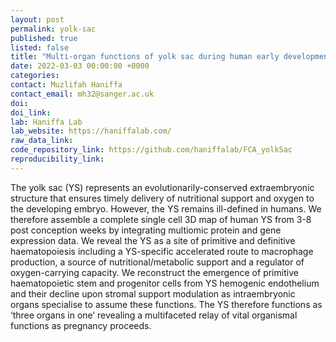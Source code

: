 ```yaml
---
layout: post
permalink: yolk-sac
published: true
listed: false
title: "Multi-organ functions of yolk sac during human early development"
date: 2022-03-03 00:00:00 +0000
categories: 
contact: Muzlifah Haniffa
contact_email: mh32@sanger.ac.uk
doi: 
doi_link: 
lab: Haniffa Lab
lab_website: https://haniffalab.com/
raw_data_link: 
code_repository_link: https://github.com/haniffalab/FCA_yolkSac
reproducibility_link: 
---
```

The yolk sac (YS) represents an evolutionarily-conserved extraembryonic structure that ensures timely delivery of nutritional support and oxygen to the developing embryo. However, the YS remains ill-defined in humans. We therefore assemble a complete single cell 3D map of human YS from 3-8 post conception weeks by integrating multiomic protein and gene expression data. We reveal the YS as a site of primitive and definitive haematopoiesis including a YS-specific accelerated route to macrophage production, a source of nutritional/metabolic support and a regulator of oxygen-carrying capacity. We reconstruct the emergence of primitive haematopoietic stem and progenitor cells from YS hemogenic endothelium and their decline upon stromal support modulation as intraembryonic organs specialise to assume these functions. The YS therefore functions as ‘three organs in one’ revealing a multifaceted relay of vital organismal functions as pregnancy proceeds.